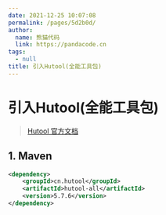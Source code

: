```yaml
---
date: 2021-12-25 10:07:08
permalink: /pages/5d2b0d/
author: 
  name: 熊猫代码
  link: https://pandacode.cn
tags: 
  - null
title: 引入Hutool(全能工具包)
---
```


# 引入Hutool(全能工具包)

> [Hutool 官方文档](https://hutool.cn/docs/#/)

## 1. Maven

```xml
<dependency>
    <groupId>cn.hutool</groupId>
    <artifactId>hutool-all</artifactId>
    <version>5.7.6</version>
</dependency>
```